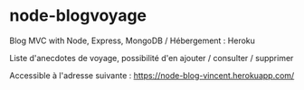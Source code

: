 # node-blogvoyage
Blog MVC with Node, Express, MongoDB / Hébergement : Heroku

Liste d'anecdotes de voyage, possibilité d'en ajouter / consulter / supprimer 

Accessible à l'adresse suivante : https://node-blog-vincent.herokuapp.com/
